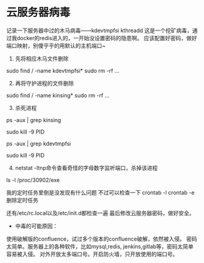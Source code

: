 # 云服务器病毒



记录一下服务器中过的木马病毒——kdevtmpfsi  kthreadd
这是一个挖矿病毒，通过我docker的redis进入的，一开始没设置密码的隐患啊。
应该配置好密码，做好端口映射，别傻乎乎的用默认的主机端口~

1. 先将相应木马文件删除

sudo find / -name kdevtmpfsi*
sudo rm -rf ...

2. 再将守护进程的文件删除

sudo find / -name kinsing*
sudo rm -rf ...

3. 杀死进程

ps -aux | grep kinsing

sudo kill -9 PID

ps -aux | grep kdevtmpfsi

sudo kill -9 PID

4. netstat -ltnp命令查看奇怪的字母数字监听端口，杀掉该进程

ls -l /proc/30902/exe



我的定时任务里倒是没发现有什么问题
不过可以检查一下
crontab -l
crontab -e 删除定时任务

还有/etc/rc.local以及/etc/init.d都检查一遍
最后修改云服务器密码，做好安全。


- 中毒的可能原因：

使用破解版的confluence，试过多个版本的confluence破解，依然被入侵。
密码太简单。服务器上的各种软件，比如mysql,redis, jenkins,gitlab等，密码太简单容易被入侵。
对外开放太多端口号。开启防火墙，只开放使用的端口号。



